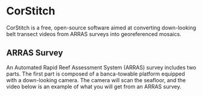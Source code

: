 # CorStitch

CorStitch is a free, open-source software aimed at converting down-looking belt transect videos from ARRAS surveys into georeferenced mosaics.

## ARRAS Survey

An Automated Rapid Reef Assessment System (ARRAS) survey includes two parts. The first part is composed of a banca-towable platform equipped with a down-looking camera. The camera will scan the seafloor, and the video below is an example of what you will get from an ARRAS survey.
